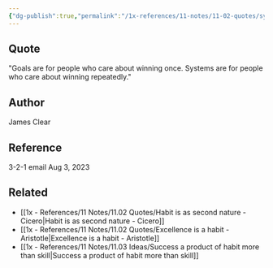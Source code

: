 ```yaml
---
{"dg-publish":true,"permalink":"/1x-references/11-notes/11-02-quotes/systems-trump-goals-james-clear/","title":"Systems trump goals"}
---
```



## Quote
"Goals are for people who care about winning once.
Systems are for people who care about winning repeatedly."

## Author
James Clear

## Reference
3-2-1 email Aug 3, 2023

## Related
- [[1x - References/11 Notes/11.02 Quotes/Habit is as second nature - Cicero\|Habit is as second nature - Cicero]]
- [[1x - References/11 Notes/11.02 Quotes/Excellence is a habit - Aristotle\|Excellence is a habit - Aristotle]]
- [[1x - References/11 Notes/11.03 Ideas/Success a product of habit more than skill\|Success a product of habit more than skill]]